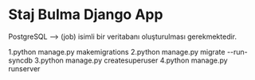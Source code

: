 # Staj Bulma Django App
PostgreSQL --> (job) isimli bir veritabanı oluşturulması gerekmektedir.


1.python manage.py makemigrations
2.python manage.py migrate --run-syncdb
3.python manage.py createsuperuser
4.python manage.py runserver


